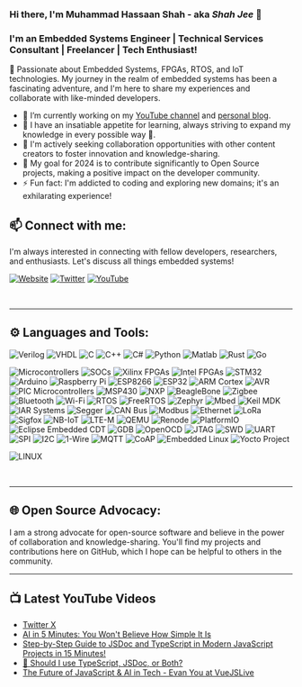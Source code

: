 ### Hi there, I'm Muhammad Hassaan Shah - aka _Shah Jee_ 👋

### I'm an Embedded Systems Engineer | Technical Services Consultant | Freelancer | Tech Enthusiast!

👋 Passionate about Embedded Systems, FPGAs, RTOS, and IoT technologies. My journey in the realm of embedded systems has been a fascinating adventure, and I'm here to share my experiences and collaborate with like-minded developers.

- 🔭 I’m currently working on my [YouTube channel](https://www.youtube.com/channel/UCQiVcDpQaBsZ0WXm0lOa2gQ) and [personal blog](https://syntaxspace.com/).
- 🌱 I have an insatiable appetite for learning, always striving to expand my knowledge in every possible way 🤣.
- 👯 I'm actively seeking collaboration opportunities with other content creators to foster innovation and knowledge-sharing.
- 🥅 My goal for 2024 is to contribute significantly to Open Source projects, making a positive impact on the developer community.
- ⚡ Fun fact: I'm addicted to coding and exploring new domains; it's an exhilarating experience!

## 📫 Connect with me:

I'm always interested in connecting with fellow developers, researchers, and enthusiasts. Let's discuss all things embedded systems!

[![Website](https://img.shields.io/badge/Website-syntaxspace-1abc9c?style=for-the-badge&logo=web)](https://www.syntaxspace.com)
[![Twitter](https://img.shields.io/badge/Twitter-Follow-1da1f2?style=for-the-badge&logo=twitter)](https://twitter.com/hassaanshah016)
[![YouTube](https://img.shields.io/badge/YouTube-Subscribe-red?style=for-the-badge&logo=youtube)](https://www.youtube.com/channel/UCQiVcDpQaBsZ0WXm0lOa2gQ)
<!-- 
[![LinkedIn](https://img.shields.io/badge/LinkedIn-Connect-0077B5?style=for-the-badge&logo=linkedin)](https://www.linkedin.com/in/your_linkedin_profile)
-->
<br />

---

## ⚙️ Languages and Tools:

![Verilog](https://img.shields.io/badge/-Verilog-20C997?style=for-the-badge&logo=verilog)
![VHDL](https://img.shields.io/badge/-VHDL-CA005E?style=for-the-badge&logo=vhdl&logoColor=white)
![C](https://img.shields.io/badge/c-%2300599C.svg?style=for-the-badge&logo=c&logoColor=white) 
![C++](https://img.shields.io/badge/c++-%2300599C.svg?style=for-the-badge&logo=c%2B%2B&logoColor=white)
![C#](https://img.shields.io/badge/c%23-%23239120.svg?style=for-the-badge&logo=c-sharp&logoColor=white)
![Python](https://img.shields.io/badge/python-3670A0?style=for-the-badge&logo=python&logoColor=ffdd54) 
![Matlab](https://img.shields.io/badge/-Matlab-0076A8?style=for-the-badge&logo=matlab&logoColor=white)
![Rust](https://img.shields.io/badge/-Rust-000000?style=for-the-badge&logo=rust)
![Go](https://img.shields.io/badge/go-%2300ADD8.svg?style=for-the-badge&logo=go&logoColor=white) 

![Microcontrollers](https://img.shields.io/badge/-Microcontrollers-6C5BAE?style=for-the-badge&logo=arduino&logoColor=white)
![SOCs](https://img.shields.io/badge/-SOC-FF5700?style=for-the-badge&logo=raspberry-pi&logoColor=white)
![Xilinx FPGAs](https://img.shields.io/badge/-FPGA-990000?style=for-the-badge&logo=xilinx&logoColor=white)
![Intel FPGAs](https://img.shields.io/badge/-FPGA-0071C5?style=for-the-badge&logo=intel&logoColor=white)
![STM32](https://img.shields.io/badge/-STM32-03234B?style=for-the-badge&logo=stmicroelectronics&logoColor=white)
![Arduino](https://img.shields.io/badge/-Arduino-00979D?style=for-the-badge&logo=Arduino&logoColor=white)
![Raspberry Pi](https://img.shields.io/badge/-RaspberryPi-C51A4A?style=for-the-badge&logo=Raspberry-Pi)
![ESP8266](https://img.shields.io/badge/-ESP8266-000000?style=for-the-badge&logo=espressif&logoColor=white)
![ESP32](https://img.shields.io/badge/-ESP32-000000?style=for-the-badge&logo=espressif&logoColor=white)
![ARM Cortex](https://img.shields.io/badge/-ARM_Cortex-A0081C?style=for-the-badge&logo=arm&logoColor=white)
![AVR](https://img.shields.io/badge/-AVR-00979D?style=for-the-badge&logo=Atmel&logoColor=white)
![PIC Microcontrollers](https://img.shields.io/badge/-PIC-3D91A1?style=for-the-badge&logo=microchip&logoColor=white)
![MSP430](https://img.shields.io/badge/-MSP430-007A3D?style=for-the-badge&logo=Texas-Instruments&logoColor=white)
![NXP](https://img.shields.io/badge/-NXP-00489C?style=for-the-badge&logo=NXP&logoColor=white)
![BeagleBone](https://img.shields.io/badge/-BeagleBone-4B1E3F?style=for-the-badge&logo=BeagleBoard&logoColor=white)
![Zigbee](https://img.shields.io/badge/-Zigbee-EB0443?style=for-the-badge&logo=zigbee&logoColor=white)
![Bluetooth](https://img.shields.io/badge/-Bluetooth-0082FC?style=for-the-badge&logo=bluetooth&logoColor=white)
![Wi-Fi](https://img.shields.io/badge/-WiFi-007AC9?style=for-the-badge&logo=Wi-Fi&logoColor=white)
![RTOS](https://img.shields.io/badge/-RTOS-000000?style=for-the-badge)
![FreeRTOS](https://img.shields.io/badge/-FreeRTOS-000000?style=for-the-badge&logo=FreeRTOS&logoColor=white)
![Zephyr](https://img.shields.io/badge/-Zephyr-000000?style=for-the-badge&logo=Zephyr&logoColor=white)
![Mbed](https://img.shields.io/badge/-Mbed-00A3E3?style=for-the-badge&logo=Arm&logoColor=white)
![Keil MDK](https://img.shields.io/badge/-Keil_MDK-E00000?style=for-the-badge&logo=Keil&logoColor=white)
![IAR Systems](https://img.shields.io/badge/-IAR_Systems-009926?style=for-the-badge&logo=IAR-Systems&logoColor=white)
![Segger](https://img.shields.io/badge/-Segger-000000?style=for-the-badge&logo=Segger&logoColor=white)
![CAN Bus](https://img.shields.io/badge/-CAN_Bus-000000?style=for-the-badge&logo=CAN-Bus&logoColor=white)
![Modbus](https://img.shields.io/badge/-Modbus-000000?style=for-the-badge)
![Ethernet](https://img.shields.io/badge/-Ethernet-000000?style=for-the-badge&logo=Ethernet&logoColor=white)
![LoRa](https://img.shields.io/badge/-LoRa-000000?style=for-the-badge&logo=LoRa&logoColor=white)
![Sigfox](https://img.shields.io/badge/-Sigfox-000000?style=for-the-badge&logo=Sigfox&logoColor=white)
![NB-IoT](https://img.shields.io/badge/-NB_IoT-000000?style=for-the-badge&logo=NB-IoT&logoColor=white)
![LTE-M](https://img.shields.io/badge/-LTE_M-000000?style=for-the-badge&logo=LTE&logoColor=white)
![QEMU](https://img.shields.io/badge/-QEMU-FF6600?style=for-the-badge&logo=QEMU&logoColor=white)
![Renode](https://img.shields.io/badge/-Renode-000000?style=for-the-badge)
![PlatformIO](https://img.shields.io/badge/-PlatformIO-000000?style=for-the-badge&logo=PlatformIO&logoColor=white)
![Eclipse Embedded CDT](https://img.shields.io/badge/-Eclipse_Embedded_CDT-2C2255?style=for-the-badge&logo=Eclipse-IDE&logoColor=white)
![GDB](https://img.shields.io/badge/-GDB-000000?style=for-the-badge&logo=GDB&logoColor=white)
![OpenOCD](https://img.shields.io/badge/-OpenOCD-000000?style=for-the-badge&logo=OpenOCD&logoColor=white)
![JTAG](https://img.shields.io/badge/-JTAG-000000?style=for-the-badge)
![SWD](https://img.shields.io/badge/-SWD-000000?style=for-the-badge)
![UART](https://img.shields.io/badge/-UART-000000?style=for-the-badge)
![SPI](https://img.shields.io/badge/-SPI-000000?style=for-the-badge)
![I2C](https://img.shields.io/badge/-I2C-000000?style=for-the-badge)
![1-Wire](https://img.shields.io/badge/-1_Wire-000000?style=for-the-badge)
![MQTT](https://img.shields.io/badge/-MQTT-000000?style=for-the-badge&logo=MQTT&logoColor=white)
![CoAP](https://img.shields.io/badge/-CoAP-000000?style=for-the-badge)
![Embedded Linux](https://img.shields.io/badge/-Embedded_Linux-000000?style=for-the-badge&logo=Linux&logoColor=white)
![Yocto Project](https://img.shields.io/badge/-Yocto_Project-EF2D5E?style=for-the-badge&logo=Yocto-Project&logoColor=white)

![LINUX](https://img.shields.io/badge/Linux-FCC624?style=for-the-badge&logo=linux&logoColor=black) 
<!-- 
![Java](https://img.shields.io/badge/java-E34F26?style=for-the-badge&logo=java&logoColor=white)
![JavaScript](https://img.shields.io/badge/javascript-%23323330.svg?style=for-the-badge&logo=javascript&logoColor=%23F7DF1E)
![TypeScript](https://img.shields.io/badge/typescript-%23007ACC.svg?style=for-the-badge&logo=typescript&logoColor=white)
![Kotlin](https://img.shields.io/badge/kotlin-%235849E6.svg?style=for-the-badge&logo=kotlin&logoColor=white)
![Swift](https://img.shields.io/badge/swift-F54A2A?style=for-the-badge&logo=swift&logoColor=white)
![Ruby](https://img.shields.io/badge/ruby-%23CC342D.svg?style=for-the-badge&logo=ruby&logoColor=white)
![PHP](https://img.shields.io/badge/php-%23777BB4.svg?style=for-the-badge&logo=php&logoColor=white)
![Node.js](https://img.shields.io/badge/node.js-339933?style=for-the-badge&logo=nodedotjs&logoColor=white)
![Docker](https://img.shields.io/badge/docker-%230db7ed.svg?style=for-the-badge&logo=docker&logoColor=white)
![Kubernetes](https://img.shields.io/badge/kubernetes-%23326CE5.svg?style=for-the-badge&logo=kubernetes&logoColor=white)
![AWS](https://img.shields.io/badge/AWS-232F3E?style=for-the-badge&logo=amazon-aws&logoColor=white)
![Azure](https://img.shields.io/badge/azure-%230072C6.svg?style=for-the-badge&logo=microsoftazure&logoColor=white)
![Google Cloud](https://img.shields.io/badge/Google%20Cloud-black?style=for-the-badge&logo=google-cloud)
![Git](https://img.shields.io/badge/git-F05032?style=for-the-badge&logo=git&logoColor=white)
![GitHub](https://img.shields.io/badge/github-%23121011.svg?style=for-the-badge&logo=github&logoColor=white)
![GitLab](https://img.shields.io/badge/gitlab-%23181717.svg?style=for-the-badge&logo=gitlab&logoColor=white)
![Bitbucket](https://img.shields.io/badge/bitbucket-%230047B3.svg?style=for-the-badge&logo=bitbucket&logoColor=white)
![JIRA](https://img.shields.io/badge/jira-%230A0FFF.svg?style=for-the-badge&logo=jira&logoColor=white)
![Confluence](https://img.shields.io/badge/confluence-%23172B4D.svg?style=for-the-badge&logo=confluence&logoColor=white)
![Ansible](https://img.shields.io/badge/ansible-%23EE0000.svg?style=for-the-badge&logo=ansible&logoColor=white)
![Terraform](https://img.shields.io/badge/terraform-%235835CC.svg?style=for-the-badge&logo=terraform&logoColor=white)
-->
<br />

---

## 🌐 Open Source Advocacy:

I am a strong advocate for open-source software and believe in the power of collaboration and knowledge-sharing. You'll find my projects and contributions here on GitHub, which I hope can be helpful to others in the community.
<br />

---

## 📺 Latest YouTube Videos

<!-- YOUTUBE:START -->
- [Twitter X](https://www.youtube.com/watch?v=lncE1347QSo)
- [AI in 5 Minutes: You Won&#39;t Believe How Simple It Is](https://www.youtube.com/watch?v=8hZmvz7GxQ4)
- [Step-by-Step Guide to JSDoc and TypeScript in Modern JavaScript Projects in 15 Minutes!](https://www.youtube.com/watch?v=oH_-6TyxVhI)
- [🤔 Should I use TypeScript, JSDoc, or Both?](https://www.youtube.com/watch?v=JTYhDiJiiFI)
- [The Future of JavaScript &amp; AI in Tech - Evan You at VueJSLive](https://www.youtube.com/watch?v=TwjUuivIrPI)
<!-- YOUTUBE:END -->


[website]: https://syntaxspace.com
[twitter]: https://twitter.com/HassaanShah016
[youtube]: https://youtube.com/codeSTACKr
[linkedin]: https://linkedin.com/in/codeSTACKr
[webdevplaylist]: https://www.youtube.com/playlist?list=PLkwxH9e_vrAJ0WbEsFA9W3I1W-g_BTsbt
[jsplaylist]: https://www.youtube.com/playlist?list=PLkwxH9e_vrALRJKu7wfXby3MKeflhTu6B
[cssplaylist]: https://www.youtube.com/playlist?list=PLkwxH9e_vrALSdvZuEh6gqQdmDoDIoqz4
[reactplaylist]: https://www.youtube.com/playlist?list=PLkwxH9e_vrAK4TdffpxKY3QGyHCpxFcQ0
